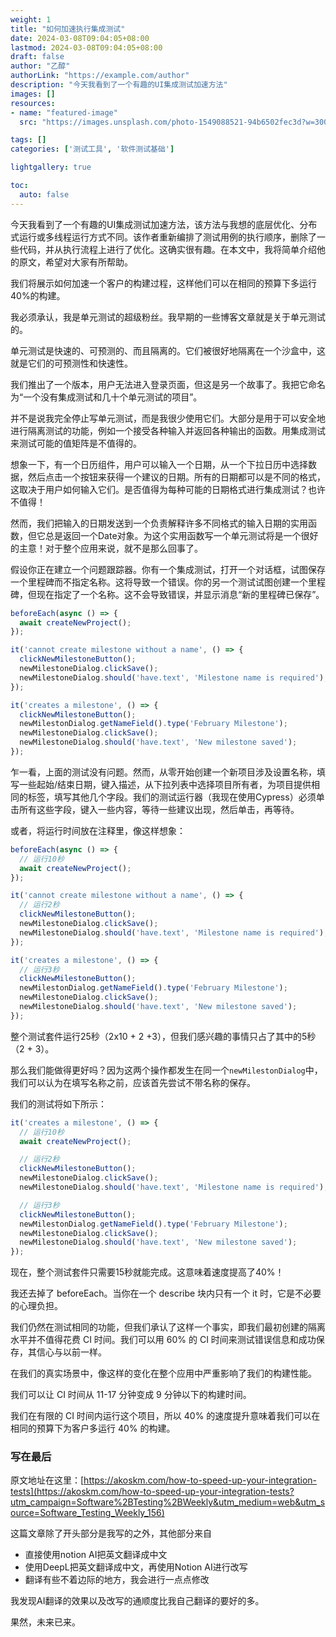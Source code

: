 ```yaml
---
weight: 1
title: "如何加速执行集成测试"
date: 2024-03-08T09:04:05+08:00
lastmod: 2024-03-08T09:04:05+08:00
draft: false
author: "乙醇"
authorLink: "https://example.com/author"
description: "今天我看到了一个有趣的UI集成测试加速方法"
images: []
resources:
- name: "featured-image"
  src: "https://images.unsplash.com/photo-1549088521-94b6502fec3d?w=300"

tags: []
categories: ['测试工具', '软件测试基础']

lightgallery: true

toc:
  auto: false
---
```


今天我看到了一个有趣的UI集成测试加速方法，该方法与我想的底层优化、分布式运行或多线程运行方式不同。该作者重新编排了测试用例的执行顺序，删除了一些代码，并从执行流程上进行了优化。这确实很有趣。在本文中，我将简单介绍他的原文，希望对大家有所帮助。

我们将展示如何加速一个客户的构建过程，这样他们可以在相同的预算下多运行40%的构建。

我必须承认，我是单元测试的超级粉丝。我早期的一些博客文章就是关于单元测试的。

单元测试是快速的、可预测的、而且隔离的。它们被很好地隔离在一个沙盒中，这就是它们的可预测性和快速性。

我们推出了一个版本，用户无法进入登录页面，但这是另一个故事了。我把它命名为“一个没有集成测试和几十个单元测试的项目”。

并不是说我完全停止写单元测试，而是我很少使用它们。大部分是用于可以安全地进行隔离测试的功能，例如一个接受各种输入并返回各种输出的函数。用集成测试来测试可能的值矩阵是不值得的。

想象一下，有一个日历组件，用户可以输入一个日期，从一个下拉日历中选择数据，然后点击一个按钮来获得一个建议的日期。所有的日期都可以是不同的格式，这取决于用户如何输入它们。是否值得为每种可能的日期格式进行集成测试？也许不值得！

然而，我们把输入的日期发送到一个负责解释许多不同格式的输入日期的实用函数，但它总是返回一个Date对象。为这个实用函数写一个单元测试将是一个很好的主意！对于整个应用来说，就不是那么回事了。

假设你正在建立一个问题跟踪器。你有一个集成测试，打开一个对话框，试图保存一个里程碑而不指定名称。这将导致一个错误。你的另一个测试试图创建一个里程碑，但现在指定了一个名称。这不会导致错误，并显示消息“新的里程碑已保存”。

```jsx
beforeEach(async () => {
  await createNewProject();
});

it('cannot create milestone without a name', () => {
  clickNewMilestoneButton();
  newMilestoneDialog.clickSave();
  newMilestoneDialog.should('have.text', 'Milestone name is required');
});

it('creates a milestone', () => {
  clickNewMilestoneButton();
  newMilestonDialog.getNameField().type('February Milestone');
  newMilestoneDialog.clickSave();
  newMilestoneDialog.should('have.text', 'New milestone saved');
});

```

乍一看，上面的测试没有问题。然而，从零开始创建一个新项目涉及设置名称，填写一些起始/结束日期，键入描述，从下拉列表中选择项目所有者，为项目提供相同的标签，填写其他几个字段。我们的测试运行器（我现在使用Cypress）必须单击所有这些字段，键入一些内容，等待一些建议出现，然后单击，再等待。

或者，将运行时间放在注释里，像这样想象：

```jsx
beforeEach(async () => {
  // 运行10秒
  await createNewProject();
});

it('cannot create milestone without a name', () => {
  // 运行2秒
  clickNewMilestoneButton();
  newMilestoneDialog.clickSave();
  newMilestoneDialog.should('have.text', 'Milestone name is required');
});

it('creates a milestone', () => {
  // 运行3秒
  clickNewMilestoneButton();
  newMilestonDialog.getNameField().type('February Milestone');
  newMilestoneDialog.clickSave();
  newMilestoneDialog.should('have.text', 'New milestone saved');
});

```

整个测试套件运行25秒（2x10 + 2 +3），但我们感兴趣的事情只占了其中的5秒（2 + 3）。

那么我们能做得更好吗？因为这两个操作都发生在同一个`newMilestonDialog`中，我们可以认为在填写名称之前，应该首先尝试不带名称的保存。

我们的测试将如下所示：

```jsx
it('creates a milestone', () => {
  // 运行10秒
  await createNewProject();

  // 运行2秒
  clickNewMilestoneButton();
  newMilestoneDialog.clickSave();
  newMilestoneDialog.should('have.text', 'Milestone name is required');

  // 运行3秒
  clickNewMilestoneButton();
  newMilestonDialog.getNameField().type('February Milestone');
  newMilestoneDialog.clickSave();
  newMilestoneDialog.should('have.text', 'New milestone saved');
});

```

现在，整个测试套件只需要15秒就能完成。这意味着速度提高了40%！

我还去掉了 beforeEach。当你在一个 describe 块内只有一个 it 时，它是不必要的心理负担。

我们仍然在测试相同的功能，但我们承认了这样一个事实，即我们最初创建的隔离水平并不值得花费 CI 时间。我们可以用 60% 的 CI 时间来测试错误信息和成功保存，其信心与以前一样。

在我们的真实场景中，像这样的变化在整个应用中严重影响了我们的构建性能。

我们可以让 CI 时间从 11-17 分钟变成 9 分钟以下的构建时间。

我们在有限的 CI 时间内运行这个项目，所以 40% 的速度提升意味着我们可以在相同的预算下为客户多运行 40% 的构建。

### 写在最后

原文地址在这里：[https://akoskm.com/how-to-speed-up-your-integration-tests](https://akoskm.com/how-to-speed-up-your-integration-tests?utm_campaign=Software%2BTesting%2BWeekly&utm_medium=web&utm_source=Software_Testing_Weekly_156)

这篇文章除了开头部分是我写的之外，其他部分来自

- 直接使用notion AI把英文翻译成中文
- 使用DeepL把英文翻译成中文，再使用Notion AI进行改写
- 翻译有些不着边际的地方，我会进行一点点修改

我发现AI翻译的效果以及改写的通顺度比我自己翻译的要好的多。

果然，未来已来。